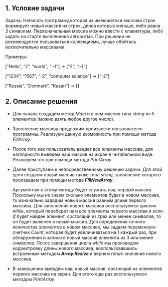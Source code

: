 ## 1. Условие задачи
Задача: Написать программу,которая из имеющегося массива строк формирует новый массив из строк, длина которых меньше, либо равна 3 символам. Первоначальный массив можно ввести с клавиатуры, либо задать на старте выполнения алгоритма. При решении не рекомендуется пользоваться коллекциями, лучше обойтись исключительно массивами.

Примеры:

[“Hello”, “2”, “world”, “:-)”] → [“2”, “:-)”]

[“1234”, “1567”, “-2”, “computer science”] → [“-2”]

[“Russia”, “Denmark”, “Kazan”] → []

## 2. Описание решения 
* Для начала создадим метод *Main* и в нем массив типа *string* из 5 элементов (можно взять любое другое число).   
* Заполнение массива предложим произвести пользователю программы. Реализуем данную возможность при помощи метода *FillArray*.
* После того как пользователь введет все элементы массива, для наглядности выведем наш массив на экран в читабельном виде. Реализуем это при помощи метода *PrintArray*.
* Далее приступаем к непосредственному решению задачи. Для этой цели создаем новый массив также типа *string*, заполнение которого произведем при помощи метода ***FillNewArray***. 

    Аргументом к этому методу будет служить наш первый массив. Поскольку мы не знаем сколько элементов будет в новом массиве, то изначально зададим новый массив равным длине первого массива. Для заполнения нового массива воспользуемся циклом *while*, который переберет нам все элементы первого массива и если *if* будет найден элемент, состоящий из трех или менее символов, то он будет включен в новый массив. Для определения точного количества элементов в новом массиве, мы задаем переменную-счетчик *Count*, которая будет увеличиваться на 1 каждый раз, при обнаружении и записи в новый массив элемента из 3 или менее символов. После завершения цикла *while* мы произведем корректровку длины нового массива, воспользовавшись встроенным методом ***Array.Resize*** и вернем *return* значение нового массива.
* В завершении выведем наш новый массив, состоящий из элементов первого массива на экран. Для этого еще раз воспользуемся методом *PrintArray*.
